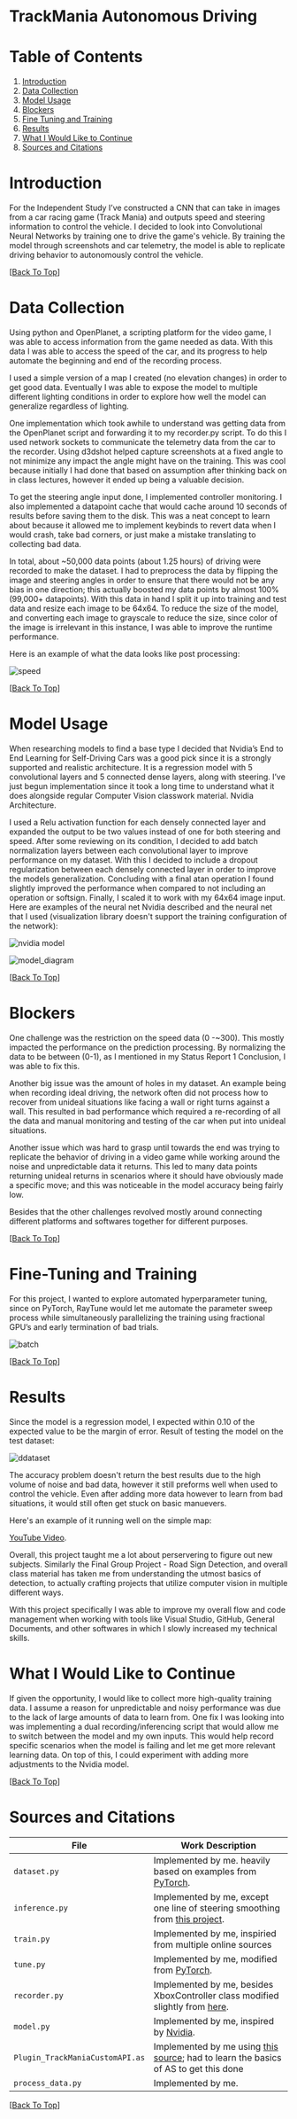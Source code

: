 # TrackMania Autonomous Driving

# Table of Contents
1. [Introduction](#introduction) 
3. [Data Collection](#data-collection) 
4. [Model Usage](#model-usage)
5. [Blockers](#blockers)
6. [Fine Tuning and Training](#fine-tuning-and-training)
7. [Results](#results)
8. [What I Would Like to Continue](#what-i-would-like-to-continue)
9. [Sources and Citations](#sources-and-citations) 

# Introduction 

For the Independent Study I’ve constructed a CNN that can take in images from a car racing game (Track Mania) and outputs speed and steering information to control the vehicle. I decided to look into Convolutional Neural Networks by training one to drive the game's vehicle. By training the model through screenshots and car telemetry, the model is able to replicate driving behavior to autonomously control the vehicle. 

 [[Back To Top](#table-of-contents)]
 
# Data Collection 

Using python and OpenPlanet, a scripting platform for the video game, I was able to access
information from the game needed as data. With this data I was able to access the speed of the car, and its progress to help automate the beginning and end of the recording process. 

I used a simple version of a map I created (no elevation changes) in order to get good data. Eventually I was able to expose the model to multiple different lighting conditions in order to explore how well the model can generalize regardless of lighting. 

One implementation which took awhile to understand was getting data from the OpenPlanet script and forwarding it to my recorder.py script. To do this I used network sockets to communicate the telemetry data from the car to the recorder. Using d3dshot helped capture screenshots at a fixed angle to not minimize any impact the angle might have on the training. This was cool because initially I had done that based on assumption after thinking back on in class lectures, however it ended up being a valuable decision. 

To get the steering angle input done, I implemented controller monitoring. I also implemented a datapoint cache that would cache around 10 seconds of results before saving them to the disk. This was a neat concept to learn about because it allowed me to implement keybinds to revert data when I would crash, take bad corners, or just make a mistake translating to collecting bad data.

In total, about ~50,000 data points (about 1.25 hours) of driving were recorded to make the dataset. I had to preprocess the data by flipping the image and steering angles in order to ensure that there would not be any bias in one direction; this actually boosted my data points by almost 100% (99,000+ datapoints). With this data in hand I split it up into training and test data and resize each image to be 64x64. To reduce the size of the model, and converting each image to grayscale to reduce the size, since color of the image is irrelevant in this instance, I was able to improve the runtime performance. 

Here is an example of what the data looks like post processing:

![speed ](https://user-images.githubusercontent.com/72223941/207712744-0d24dda3-3e00-47d8-a348-446f7457fc0e.png)
 
 [[Back To Top](#table-of-contents)]
 
# Model Usage 

When researching models to find a base type I decided that Nvidia’s End to End Learning for
Self-Driving Cars was a good pick since it is a strongly supported and realistic architecture. It is
a regression model with 5 convolutional layers and 5 connected dense layers, along with
steering. I’ve just begun implementation since it took a long time to understand what it does
alongside regular Computer Vision classwork material. Nvidia Architecture.

I used a Relu activation function for each densely connected layer and expanded the output to be two values instead of one for both steering and speed. After some reviewing on its condition, I decided to add batch normalization layers between each convolutional layer to improve performance on my dataset. With this I decided to include a dropout regularization between each densely connected layer in order to improve the models generalization. Concluding with a final atan operation I found slightly improved the performance when compared to not including an operation or softsign. Finally, I scaled it to work with my 64x64 image input. Here are examples of the neural net Nvidia described and the neural net that I used (visualization library doesn't support the training configuration of the network):

![nvidia model](https://user-images.githubusercontent.com/72223941/207716475-2092c282-09e8-4beb-82d8-2f772b821fa5.png)

![model_diagram](https://user-images.githubusercontent.com/72223941/207716028-c118a944-90aa-498b-b239-fedfee6dac49.png)

[[Back To Top](#table-of-contents)]

# Blockers 

One challenge was the restriction on the speed data (0 -~300). This mostly impacted the performance on the prediction processing. By normalizing the data to be between (0-1), as I mentioned in my Status Report 1 Conclusion, I was able to fix this. 

Another big issue was the amount of holes in my dataset. An example being when recording ideal driving, the network often did not process how to recover from unideal situations like facing a wall or right turns against a wall. This resulted in bad performance which required a re-recording of all the data and manual monitoring and testing of the car when put into unideal situations. 

Another issue which was hard to grasp until towards the end was trying to replicate the behavior of driving in a  video game while working around the noise and unpredictable data it returns. This led to many data points returning unideal returns in scenarios where it should have obviously made a specific move; and this was noticeable in the model accuracy being fairly low. 

Besides that the other challenges revolved mostly around connecting different platforms and softwares together for different purposes. 

[[Back To Top](#table-of-contents)]

# Fine-Tuning and Training

For this project, I wanted to explore automated hyperparameter tuning, since on PyTorch, RayTune would let me automate the parameter sweep process while simultaneously parallelizing the training using fractional GPU’s and early termination of bad trials. 

![batch](https://user-images.githubusercontent.com/72223941/207721387-83e0e156-afd9-4b76-ac95-172ebb94a872.png)

[[Back To Top](#table-of-contents)]

# Results 

Since the model is a regression model, I expected within 0.10 of the expected value to be the margin of error. Result of testing the model on the test dataset: 

![ddataset](https://user-images.githubusercontent.com/72223941/207722255-f1a113d5-5239-4618-82a0-32842cafec94.png)

The accuracy problem doesn't return the best results due to the high volume of noise and bad data, however it still preforms well when used to control the vehicle. Even after adding more data however to learn from bad situations, it would still often get stuck on basic manuevers.

Here's an example of it running well on the simple map: 

[YouTube Video](https://youtu.be/-1cM-NEqQuY).

Overall, this project taught me a lot about perservering to figure out new subjects. Similarly the Final Group Project - Road Sign Detection, and overall class material has taken me from understanding the utmost basics of detection, to actually crafting projects that utilize computer vision in multiple different ways.

With this project specifically I was able to improve my overall flow and code management when working with tools like Visual Studio, GitHub, General Documents, and other softwares in which I slowly increased my technical skills. 

# What I Would Like to Continue

If given the opportunity, I would like to collect more high-quality training data. I assume a reason for unpredictable and noisy performance was due to the lack of large amounts of data to learn from. One fix I was looking into was implementing a dual recording/inferencing script that would allow me to switch between the model and my own inputs. This would help record specific scenarios when the model is failing and let me get more relevant learning data. On top of this, I could experiment with adding more adjustments to the Nvidia model. 

[[Back To Top](#table-of-contents)]

# Sources and Citations 

| File | Work Description |
| --  | --- |
| `dataset.py` | Implemented by me. heavily based on examples from [PyTorch](https://pytorch.org/tutorials/beginner/basics/data_tutorial.html). |
| `inference.py` | Implemented by me, except one line of steering smoothing from [this project](https://github.com/SullyChen/Autopilot-TensorFlow/). |
| `train.py` | Implemented by me, inspiried from multiple online sources |
| `tune.py` | Implemented by me, modified from [PyTorch](https://pytorch.org/tutorials/beginner/basics/intro.html). |
| `recorder.py` | Implemented by me, besides XboxController class modified slightly from [here](https://stackoverflow.com/questions/46506850/how-can-i-get-input-from-an-xbox-one-controller-in-python). |
| `model.py` | Implemented by me, inspired by [Nvidia](https://arxiv.org/pdf/1604.07316.pdf). |
| `Plugin_TrackManiaCustomAPI.as` | Implemented by me using [this source](https://trackmania-api-node.netlify.app/); had to learn the basics of AS to get this done |
| `process_data.py` | Implemented by me. |


[[Back To Top](#table-of-contents)]

